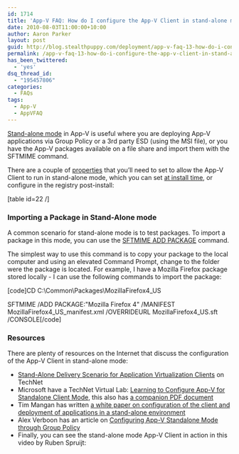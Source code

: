 ```yaml
---
id: 1714
title: 'App-V FAQ: How do I configure the App-V Client in stand-alone mode?'
date: 2010-08-03T11:00:00+10:00
author: Aaron Parker
layout: post
guid: http://blog.stealthpuppy.com/deployment/app-v-faq-13-how-do-i-configure-the-app-v-client-in-stand-alone-mode
permalink: /app-v-faq-13-how-do-i-configure-the-app-v-client-in-stand-alone-mode/
has_been_twittered:
  - 'yes'
dsq_thread_id:
  - "195457806"
categories:
  - FAQs
tags:
  - App-V
  - AppVFAQ
---
```

<img style="margin: 0px 0px 5px 10px; display: inline;" src="http://stealthpuppy.com/wp-content/uploads/2010/06/AppVFAQLogo.png" alt="" align="right" />

[Stand-alone mode](http://technet.microsoft.com/en-gb/library/cc817112.aspx) in App-V is useful where you are deploying App-V applications via Group Policy or a 3rd party ESD (using the MSI file), or you have the App-V packages available on a file share and import them with the SFTMIME command.

There are a couple of [properties](http://technet.microsoft.com/en-us/library/cc843737.aspx) that you’ll need to set to allow the App-V Client to run in stand-alone mode, which you can set [at install time](http://stealthpuppy.com/deployment/app-v-faq-12-how-do-i-create-a-silent-installation-for-the-app-v-client), or configure in the registry post-install:

[table id=22 /]

### Importing a Package in Stand-Alone mode

A common scenario for stand-alone mode is to test packages. To import a package in this mode, you can use the [SFTMIME ADD PACKAGE](http://technet.microsoft.com/en-us/library/cc817181.aspx) command.

The simplest way to use this command is to copy your package to the local computer and using an elevated Command Prompt, change to the folder were the package is located. For example, I have a Mozilla Firefox package stored locally - I can use the following commands to import the package:

[code]CD C:\Common\Packages\MozillaFirefox4_US

SFTMIME /ADD PACKAGE:"Mozilla Firefox 4" /MANIFEST MozillaFirefox4\_US\_manifest.xml /OVERRIDEURL MozillaFirefox4_US.sft /CONSOLE[/code]

### Resources

There are plenty of resources on the Internet that discuss the configuration of the App-V Client in stand-alone mode:

  * [Stand-Alone Delivery Scenario for Application Virtualization Clients](http://technet.microsoft.com/en-us/library/cc843787.aspx) on TechNet
  * Microsoft have a TechNet Virtual Lab: [Learning to Configure App-V for Standalone Client Mode](https://www.microsoft.com/resources/virtuallabs/step2-technet.aspx?LabId=ac253a8b-e390-4011-b377-115231841072&BToken=reg), this also has [a companion PDF document](http://download.microsoftvirtuallabs.com/download/8/a/7/8a71365b-4c80-4e60-8185-8f12f59bf1d4/LearningtoConfigureAppVforStandaloneClientMode.pdf)
  * Tim Mangan has written [a white paper on configuration of the client and deployment of applications in a stand-alone environment](http://www.tmurgent.com/WhitePapers%5CMicrosoft_AppV_Stand-Alone.pdf)
  * Alex Verboon has an article on [Configuring App-V Standalone Mode through Group Policy](http://www.verboon.info/index.php/2010/03/configuring-app-v-standalone-mode-through-group-policy/)
  * Finally, you can see the stand-alone mode App-V Client in action in this video by Ruben Spruijt:

<div id="scid:5737277B-5D6D-4f48-ABFC-DD9C333F4C5D:feb1c5df-0e38-4608-b406-88bdee5c62e3" class="wlWriterEditableSmartContent" style="margin: 0px; display: inline; float: none; padding: 0px;">
  <div>
  </div>
</div>